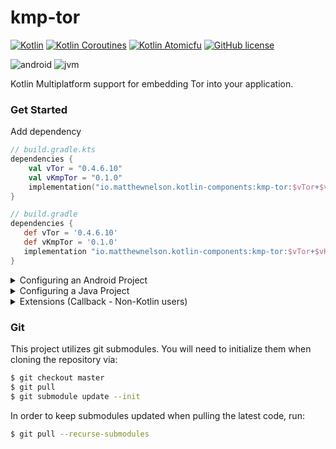 # kmp-tor
[![Kotlin](https://img.shields.io/badge/kotlin-1.6.10-blue.svg?logo=kotlin)](http://kotlinlang.org)
[![Kotlin Coroutines](https://img.shields.io/badge/coroutines-1.6.0-blue.svg?logo=kotlin)](https://github.com/Kotlin/kotlinx.coroutines)
[![Kotlin Atomicfu](https://img.shields.io/badge/atomicfu-0.17.1-blue.svg?logo=kotlin)](https://github.com/Kotlin/kotlinx.atomicfu)
[![GitHub license](https://img.shields.io/badge/license-Apache%20License%202.0-blue.svg?style=flat)](https://www.apache.org/licenses/LICENSE-2.0)  

![android](https://camo.githubusercontent.com/b1d9ad56ab51c4ad1417e9a5ad2a8fe63bcc4755e584ec7defef83755c23f923/687474703a2f2f696d672e736869656c64732e696f2f62616467652f706c6174666f726d2d616e64726f69642d3645444238442e7376673f7374796c653d666c6174)
![jvm](https://camo.githubusercontent.com/700f5dcd442fd835875568c038ae5cd53518c80ae5a0cf12c7c5cf4743b5225b/687474703a2f2f696d672e736869656c64732e696f2f62616467652f706c6174666f726d2d6a766d2d4442343133442e7376673f7374796c653d666c6174)  

Kotlin Multiplatform support for embedding Tor into your application.

### Get Started

Add dependency  
```kotlin
// build.gradle.kts
dependencies {
    val vTor = "0.4.6.10"
    val vKmpTor = "0.1.0"
    implementation("io.matthewnelson.kotlin-components:kmp-tor:$vTor+$vKmpTor")
}
```

```groovy
// build.gradle
dependencies {
   def vTor = '0.4.6.10'
   def vKmpTor = '0.1.0'
   implementation "io.matthewnelson.kotlin-components:kmp-tor:$vTor+$vKmpTor"
}
```

<details>
    <summary>Configuring an Android Project</summary>


 - See the Android section of [Configuring Gradle](https://github.com/05nelsonm/kmp-tor-binary/blob/master/README.md) 
   to setup things up so the Tor binaries are properly extracted upon app install.

 - By default, `TorService` needs no configuration and runs in the background. For configuring 
   it to run as a Foreground service, see the following:
     - [Configuring Attrs](https://github.com/05nelsonm/kmp-tor/blob/master/samples/android/src/main/res/values/attrs.xml)
     - [Configuring Manifest](https://github.com/05nelsonm/kmp-tor/blob/master/samples/android/src/main/AndroidManifest.xml)

<!-- TODO: Add sample code for retrieving TorManager -->
 - See the [Sample App](https://github.com/05nelsonm/kmp-tor/tree/master/samples/android/src/main/java/io/matthewnelson/kmp/tor/sample/android) 
   for a basic setup of `TorManager` and your `TorConfig`.  

</details>

<details>
    <summary>Configuring a Java Project</summary>


 - See the [JavaFX Sample App Gradle Configuration](https://github.com/05nelsonm/kmp-tor/tree/master/samples/javafx/build.gradle.kts) 
   for a basic gradle/dependency configuration.  
 - See the [JavaFx Sample App](https://github.com/05nelsonm/kmp-tor/tree/master/samples/javafx/src/jvmMain/kotlin/io/matthewnelson/kmp/tor/sample/javafx/SampleApp.kt) 
   for a basic setup example.  
 - Run the JavaFx Sample via `./gradlew :samples:javafx:run -PKMP_TARGETS=JVM` from terminal 
   or cmd prompt.
     - Note: Be sure to run `git submodule update --init` if you haven't yet so git 
       submodules are initialized.

</details>

<details>
    <summary>Extensions (Callback - Non-Kotlin users)</summary>


For Java projects (who can't use coroutines), you can "wrap" `TorManager` in an implementation
that uses callbacks (ie. `CallbackTorManager`).

```groovy
// build.gradle

dependencies {
   def vTor = '0.4.6.10'
   def vKmpTor = '0.1.0'

   implementation "io.matthewnelson.kotlin-components:kmp-tor:$vTor+$vKmpTor"
   // Add the callback extension
   implementation "io.matthewnelson.kotlin-components:kmp-tor-ext-callback-manager:$vKmpTor"
   
   // You will also need to add the Kotlin gradle plugin, and possibly the coroutines
   // dependency, too.
}
```

```java
// Wrapping TorManager instance in it's Callback instance
class Example1 {
    
    // ..
    TorManager instance = TorManager.newInstance(/* ... */);

    // Wrap that mug...
    CallbackTorManager torManager = new CallbackTorManager(
        instance,
        uncaughtException -> {
            Log.e("MyJavaApp", "Some TorCallback isn't handling an exception...", uncaughtException);
        }
     );
}
```

All requests use coroutines under the hood and are Main thread safe.
Results will be dispatched to the supplied callback on the Main thread.

```java
// Multiple callbacks of different styles
class Example2 {
    
    // ...
    Task startTask = torManager.start(
        t -> Log.e(TAG, "Failed to start Tor", t),
        startSuccess -> {

            Log.d(TAG, "Tor started successfully");

            Task restartTask = torManager.restart(
                null, // fail silently by omitting failure callback
                (TorCallback<Object>) restartSuccess -> {

                    Log.d(TAG, "Tor restarted successfully");

                    Task restartTask2 = torManager.restart(
                        new TorCallback<Throwable>() {
                            @Override
                            public void invoke(Throwable throwable) {
                                // Send it to our instance's uncaughtExceptionHandler
                                throw throwable;
                            }
                        },
                        new TorCallback<Object>() {
                            @Override
                            public void invoke(Object o) {
                                Log.d(TAG, "Tor restarted successfully");
                            }
                        }
                    );
                }
            );
        }
    );
}
```

</details>

### Git

This project utilizes git submodules. You will need to initialize them when
cloning the repository via:

```bash
$ git checkout master
$ git pull
$ git submodule update --init
```

In order to keep submodules updated when pulling the latest code, run:
```bash
$ git pull --recurse-submodules
```
